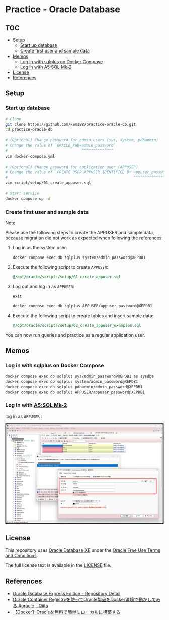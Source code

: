 <!-- omit in toc -->
# Practice - Oracle Database

<!-- omit in toc -->
## TOC

- [Setup](#setup)
    - [Start up database](#start-up-database)
    - [Create first user and sample data](#create-first-user-and-sample-data)
- [Memos](#memos)
    - [Log in with sqlplus on Docker Compose](#log-in-with-sqlplus-on-docker-compose)
    - [Log in with A5:SQL Mk-2](#log-in-with-a5sql-mk-2)
- [License](#license)
- [References](#references)

## Setup

### Start up database

```sh
# Clone
git clone https://github.com/kem198/practice-oracle-db.git
cd practice-oracle-db

# (Optional) Change password for admin users (sys, system, pdbadmin)
# Change the value of `ORACLE_PWD=admin_password`
#                                 ^^^^^^^^^^^^^^
vim docker-compose.yml

# (Optional) Change password for application user (APPUSER)
# Change the value of `CREATE USER APPUSER IDENTIFIED BY appuser_password;`
#                                                        ^^^^^^^^^^^^^^^^
vim script/setup/01_create_appuser.sql

# Start service
docker compose up -d
```

### Create first user and sample data

> [!NOTE]
> Please use the following steps to create the APPUSER and sample data, because migration did not work as expected when following the references.

1. Log in as the system user:

    ```shell
    docker compose exec db sqlplus system/admin_password@XEPDB1
    ```

2. Execute the following script to create `APPUSER`:

    ```sql
    @/opt/oracle/scripts/setup/01_create_appuser.sql
    ```

3. Log out and log in as `APPUSER`:

    ```sql
    exit
    ```

    ```shell
    docker compose exec db sqlplus APPUSER/appuser_password@XEPDB1
    ```

4. Execute the following script to create tables and insert sample data:

    ```sql
    @/opt/oracle/scripts/setup/02_create_appuser_examples.sql
    ```

You can now run queries and practice as a regular application user.

## Memos

### Log in with sqlplus on Docker Compose

```sh
docker compose exec db sqlplus sys/admin_password@XEPDB1 as sysdba
docker compose exec db sqlplus system/admin_password@XEPDB1
docker compose exec db sqlplus pdbadmin/admin_password@XEPDB1
docker compose exec db sqlplus APPUSER/appuser_password@XEPDB1
```

### Log in with [A5:SQL Mk-2](https://a5m2.mmatsubara.com/)

log in as `APPUSER` :

![a5m2](./images/a5m2.png)

## License

This repository uses [Oracle Database XE](https://www.oracle.com/jp/database/technologies/appdev/xe.html) under the [Oracle Free Use Terms and Conditions](https://www.oracle.com/downloads/licenses/oracle-free-license.html).

The full license text is available in the [LICENSE](./LICENSE) file.

## References

- [Oracle Database Express Edition - Repository Detail](https://container-registry.oracle.com/ords/f?p=113:4:5050694688007:::4:P4_REPOSITORY,AI_REPOSITORY,AI_REPOSITORY_NAME,P4_REPOSITORY_NAME,P4_EULA_ID,P4_BUSINESS_AREA_ID:803,803,Oracle%20Database%20Express%20Edition,Oracle%20Database%20Express%20Edition,1,0&cs=3oQDD5bKN0uKPlM4cbUTplI8klg4dSyCU7vkE8T1UVokexF9WHn2wR6xE1Z5i7W50TlQ3xq-2irOUPwTlyE3onA)
- [Oracle Container Registryを使ってOracle製品をDocker環境で動かしてみる \#oracle - Qiita](https://qiita.com/charon/items/44624e2cdf21449769cf)
- [【Docker】Oracleを無料で簡単にローカルに構築する](https://zenn.dev/re24_1986/articles/29430f2f8b4b46)
